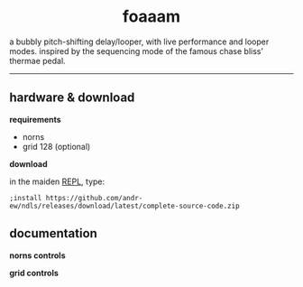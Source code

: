 <h1 align="center">foaaam</h1>
a bubbly pitch-shifting delay/looper, with live performance and looper modes. 
inspired by the sequencing mode of the famous chase bliss’ thermae pedal.

---
## hardware & download

**requirements**

- norns
- grid 128 (optional)

**download**

in the maiden [REPL](https://monome.org/docs/norns/image/wifi_maiden-images/install-repl.png), type:

```
;install https://github.com/andr-ew/ndls/releases/download/latest/complete-source-code.zip
```

## documentation
**norns controls**


**grid controls**

